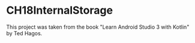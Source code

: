 # CH18InternalStorage
This project was taken from the book "Learn Android Studio 3 with Kotlin" by Ted Hagos.
